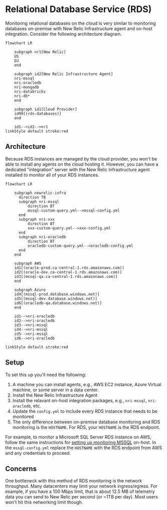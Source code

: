 # Relational Database Service (RDS)
Monitoring relational databases on the cloud is very similar to monitoring databases on-premise with New Relic Infrastructure agent and on-host integration.  Consider the following architecture diagram.


```mermaid
flowchart LR

    subgraph nr1[New Relic]
    US
    EU
    end

    subgraph id2[New Relic Infrastructure Agent]
    nri-mssql
    nri-oracledb
    nri-mongodb
    nri-databricks
    nri-db*
    end

    subgraph id1[Cloud Provider]
    id99[(rds-databases)]
    end

    id1-->id2-->nr1
linkStyle default stroke:red
 ```


## Architecture
Because RDS instances are managed by the cloud provider, you won't be able to install any agents on the cloud hosting it.  However, you can have a dedicated "integration" server with the New Relic Infrastructure agent installed to monitor all of your RDS instances.

```mermaid
flowchart LR

    subgraph newrelic-infra
      direction TB
      subgraph nri-mssql
          direction BT
          mssql-custom-query.yml-->mssql-config.yml
      end
      subgraph nri-xxx
          direction BT
          xxx-custom-query.yml-->xxx-config.yml
      end
      subgraph nri-oracledb
          direction BT
          oracledb-custom-query.yml-->oracledb-config.yml
      end
    end

    subgraph AWS
    id1[(oracle-prod.ca-central-1.rds.amazonaws.com)]
    id2[(oracle-dev.ca-central-1.rds.amazonaws.com)]
    id3[(mssql-qa.ca-central-1.rds.amazonaws.com)]
    end

    subgraph Azure
    id4[(mssql-prod.database.windows.net)]
    id5[(mssql-dev.database.windows.net)]
    id6[(oracledb-qa.database.windows.net)]
    end

    id1-->nri-oracledb
    id2-->nri-oracledb
    id3-->nri-mssql
    id4-->nri-mssql
    id5-->nri-mssql
    id6-->nri-oracledb

linkStyle default stroke:red
 ```

## Setup
To set this up you'll need the following:
1. A machine you can install agents, e.g., AWS EC2 instance, Azure Virtual machine, or some server in a data center.
2. Install the New Relic Infrastructure Agent
3. Install the relavant on-host integration packages, e.g., `nri-mssql`, `nri-oracledb`, etc.
4. Update the `config.yml` to include every RDS instance that needs to be monitored
5. The only difference between on-premise database monitoring and RDS monitoring is the `HOSTNAME`.  For RDS, your `HOSTNAME` is the RDS endpoint.

For example, to monitor a Microsoft SQL Server RDS instance on AWS, follow the same instructions for [setting up monitoring MSSQL](/tutorials/db/mssql.md) on-host.  In the `mssql-config.yml` replace the `HOSTNAME` with the RDS endpoint from AWS and any credentials to proceed.

## Concerns
One bottleneck with this method of RDS monitoring is the network throughput.  Many datacenters may limit your network ingress/egress.  For example, if you have a 100 Mbps limit, that is about 12.5 MB of telemetry data you can send to New Relic per second (or ~1TB per day).  Most users won't hit this networking limit though.
